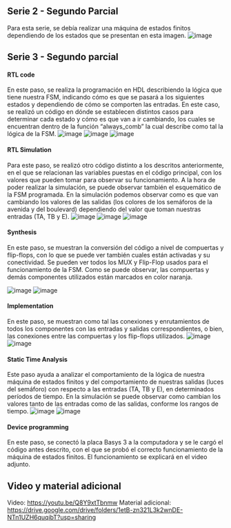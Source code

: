 ## Serie 2 - Segundo Parcial

Para esta serie, se debía realizar una máquina de estados finitos dependiendo de los estados que se presentan en esta imagen. 
![image](https://github.com/jorellana75/Parcial-2---c-digos/assets/162061174/4f5b320c-7d37-4536-957a-e6c6e32685a1)

## Serie 3 - Segundo parcial

#### RTL code
En este paso, se realiza la programación en HDL describiendo la lógica que tiene nuestra FSM, indicando cómo es que se pasará a los siguientes estados y dependiendo de cómo se comporten las entradas. En este caso, se realizó un código en dónde se establecen distintos casos para determinar cada estado y cómo es que van a ir cambiando, los cuales se encuentran dentro de la función “always_comb” la cual describe como tal la lógica de la FSM.
![image](https://github.com/jorellana75/Parcial-2---c-digos/assets/162061174/c8633ce0-da02-4b2a-98d8-4f6dd4e0afd1)
![image](https://github.com/jorellana75/Parcial-2---c-digos/assets/162061174/6c6af898-64de-4940-96cd-2eb05cbd241d)
![image](https://github.com/jorellana75/Parcial-2---c-digos/assets/162061174/2448e096-6c3a-409e-aa0e-f907e2b614c9)

#### RTL Simulation
Para este paso, se realizó otro código distinto a los descritos anteriormente, en el que se relacionan las variables puestas en el código principal, con los valores que pueden tomar para observar su funcionamiento. A la hora de poder realizar la simulación, se puede observar también el esquemático de la FSM programada. En la simulación podemos observar como es que van cambiando los valores de las salidas (los colores de los semáforos de la avenida y del boulevard) dependiendo del valor que toman nuestras entradas (TA, TB y E).
![image](https://github.com/jorellana75/Parcial-2---c-digos/assets/162061174/5722dc12-0fab-4cd7-b869-ddfedc7f9fe7)
![image](https://github.com/jorellana75/Parcial-2---c-digos/assets/162061174/6fa0ea03-d8ab-4e72-b8d8-727fbb8fb044)
![image](https://github.com/jorellana75/Parcial-2---c-digos/assets/162061174/be40298b-2fa8-4472-8854-46770c0730f0)

#### Synthesis
En este paso, se muestran la conversión del código a nivel de compuertas y flip-flops, con lo que se puede ver también cuales están activadas y su conectividad. Se pueden ver todos los MUX y Flip-Flop usados para el funcionamiento de la FSM. Como se puede observar, las compuertas y demás componentes utilizados están marcados en color naranja.

![image](https://github.com/jorellana75/Parcial-2---c-digos/assets/162061174/d489fd56-d5cc-4a04-bfb6-0f21584084c8)
![image](https://github.com/jorellana75/Parcial-2---c-digos/assets/162061174/b8c1c2ab-191d-4255-8837-e731f52de23f)

#### Implementation
En este paso, se muestran como tal las conexiones y enrutamientos de todos los componentes con las entradas y salidas correspondientes, o bien, las conexiones entre las compuertas y los flip-flops utilizados. 
![image](https://github.com/jorellana75/Parcial-2---c-digos/assets/162061174/c1966023-f827-4221-a8c3-60403a2251a2)
![image](https://github.com/jorellana75/Parcial-2---c-digos/assets/162061174/caee2e6e-2ab9-42ea-bdad-1d1206f4d482)

#### Static Time Analysis
Este paso ayuda a analizar el comportamiento de la lógica de nuestra máquina de estados finitos y del comportamiento de nuestras salidas (luces del semáforo) con respecto a las entradas (TA, TB y E), en determinados períodos de tiempo. En la simulación se puede observar como cambian los valores tanto de las entradas como de las salidas, conforme los rangos de tiempo. 
![image](https://github.com/jorellana75/Parcial-2---c-digos/assets/162061174/41388b03-d719-4d4d-98d2-d877b65dbb79)
![image](https://github.com/jorellana75/Parcial-2---c-digos/assets/162061174/d607ba93-6218-4a66-9996-22bee76c55fa)

#### Device programming
En este paso, se conectó la placa Basys 3 a la computadora y se le cargó el código antes descrito, con el que se probó el correcto funcionamiento de la máquina de estados finitos. El funcionamiento se explicará en el video adjunto.


## Video y material adicional

Video: https://youtu.be/Q8Y9xtTbnmw
Material adicional: https://drive.google.com/drive/folders/1etB-zn321L3k2wnDE-NTn1UZH6quqibT?usp=sharing


